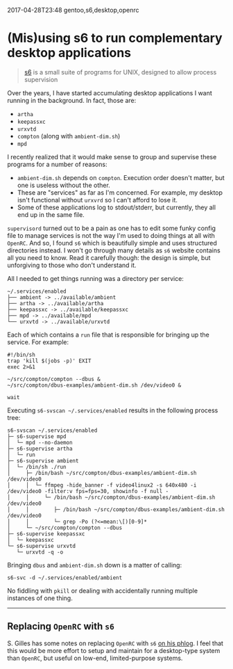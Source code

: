 2017-04-28T23:48 gentoo,s6,desktop,openrc
# (Mis)using s6 to run complementary desktop applications

> [s6](http://www.skarnet.org/software/s6/index.html) is a small suite of
programs for UNIX, designed to allow process supervision

Over the years, I have started accumulating desktop applications I want running in the background. In fact, those are:

* `artha`
* `keepassxc`
* `urxvtd`
* `compton` (along with `ambient-dim.sh`)
* `mpd`

I recently realized that it would make sense to group and supervise these programs for a number of reasons:

* `ambient-dim.sh` depends on `compton`. Execution order doesn't matter, but one is useless without the other.
* These are "services" as far as I'm concerned. For example, my desktop isn't functional without `urxvrd` so I can't afford to lose it.
* Some of these applications log to stdout/stderr, but currently, they all end up in the same file.

`supervisord` turned out to be a pain as one has to edit some funky config file to manage services is not the way I'm used to doing things at all with `OpenRC`. And so, I found `s6` which is beautifully simple and uses structured directories instead. I won't go through many details as `s6` website contains all you need to know. Read it carefully though: the design is simple, but unforgiving to those who don't understand it.

All I needed to get things running was a directory per service:

    ~/.services/enabled
    ├── ambient -> ../available/ambient
    ├── artha -> ../available/artha
    ├── keepassxc -> ../available/keepassxc
    ├── mpd -> ../available/mpd
    └── urxvtd -> ../available/urxvtd

Each of which contains a `run` file that is responsible for bringing up the service. For example:

    #!/bin/sh
    trap 'kill $(jobs -p)' EXIT
    exec 2>&1

    ~/src/compton/compton --dbus &
    ~/src/compton/dbus-examples/ambient-dim.sh /dev/video0 &

    wait

Executing `s6-svscan ~/.services/enabled` results in the following process tree:

    s6-svscan ~/.services/enabled
    ├─ s6-supervise mpd
    │  └─ mpd --no-daemon
    ├─ s6-supervise artha
    │  └─ run
    ├─ s6-supervise ambient
    │  └─ /bin/sh ./run
    │     ├─ /bin/bash ~/src/compton/dbus-examples/ambient-dim.sh /dev/video0
    │     │  └─ ffmpeg -hide_banner -f video4linux2 -s 640x480 -i /dev/video0 -filter:v fps=fps=30, showinfo -f null -
    │     │     └─ /bin/bash ~/src/compton/dbus-examples/ambient-dim.sh /dev/video0
    │     │        ├─ /bin/bash ~/src/compton/dbus-examples/ambient-dim.sh /dev/video0
    │     │        └─ grep -Po (?<=mean:\[)[0-9]*
    │     └─ ~/src/compton/compton --dbus
    ├─ s6-supervise keepassxc
    │  └─ keepassxc
    └─ s6-supervise urxvtd
       └─ urxvtd -q -o

Bringing `dbus` and `ambient-dim.sh` down is a matter of calling:

    s6-svc -d ~/.services/enabled/ambient

No fiddling with `pkill` or dealing with accidentally running multiple instances of one thing.

---

## Replacing `OpenRC` with `s6`

S\. Gilles has some notes on replacing `OpenRC` with `s6` [on his phlog](gopher://sdf.org/0/users/sgilles/phlog/2017-01-22_setting_up_s6.txt). I feel that this would be more effort to setup and maintain for a desktop-type system than `OpenRC`, but useful on low-end, limited-purpose systems.

